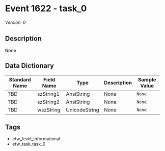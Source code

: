 # Event 1622 - task_0
###### Version: 0

## Description
None

## Data Dictionary
|Standard Name|Field Name|Type|Description|Sample Value|
|---|---|---|---|---|
|TBD|szString1|AnsiString|None|`None`|
|TBD|szString2|AnsiString|None|`None`|
|TBD|wszString|UnicodeString|None|`None`|

## Tags
* etw_level_Informational
* etw_task_task_0